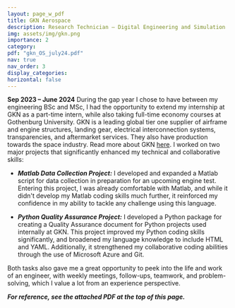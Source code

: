 ```yaml
---
layout: page_w_pdf
title: GKN Aerospace
description: Research Technician – Digital Engineering and Simulation
img: assets/img/gkn.png
importance: 2
category:
pdf: "gkn_OS_july24.pdf"
nav: true
nav_order: 3
display_categories:
horizontal: false
---
```


<!-- markdownlint-disable MD033 -->

**Sep 2023 – June 2024**
During the gap year I chose to have between my engineering BSc and MSc, I had the opportunity to extend my internship at GKN as a part-time intern, while also taking full-time economy courses at Gothenburg University. GKN is a leading global tier one supplier of airframe and engine structures, landing gear, electrical interconnection systems, transparencies, and aftermarket services. They also have production towards the space industry. Read more about GKN [here](https://www.gknaerospace.com/about-us/). I worked on two major projects that significantly enhanced my technical and collaborative skills:

- **_Matlab Data Collection Project:_** I developed and expanded a Matlab script for data collection in preparation for an upcoming engine test. Entering this project, I was already comfortable with Matlab, and while it didn't develop my Matlab coding skills much further, it reinforced my confidence in my ability to tackle any challenge using this language.

- **_Python Quality Assurance Project:_** I developed a Python package for creating a Quality Assurance document for Python projects used internally at GKN. This project improved my Python coding skills significantly, and broadened my language knowledge to include HTML and YAML. Additionally, it strengthened my collaborative coding abilities through the use of Microsoft Azure and Git.

Both tasks also gave me a great opportunity to peek into the life and work of an engineer, with weekly meetings, follow-ups, teamwork, and problem-solving, which I value a lot from an experience perspective.

**_For reference, see the attached PDF at the top of this page._**
